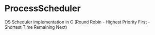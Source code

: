 # ProcessScheduler
OS Scheduler implementation in C (Round Robin - Highest Priority First - Shortest Time Remaining Next) 
